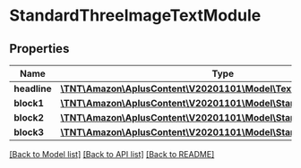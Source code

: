 # StandardThreeImageTextModule

## Properties
Name | Type | Description | Notes
------------ | ------------- | ------------- | -------------
**headline** | [**\TNT\Amazon\AplusContent\V20201101\Model\TextComponent**](TextComponent.md) |  | [optional] 
**block1** | [**\TNT\Amazon\AplusContent\V20201101\Model\StandardImageTextBlock**](StandardImageTextBlock.md) |  | [optional] 
**block2** | [**\TNT\Amazon\AplusContent\V20201101\Model\StandardImageTextBlock**](StandardImageTextBlock.md) |  | [optional] 
**block3** | [**\TNT\Amazon\AplusContent\V20201101\Model\StandardImageTextBlock**](StandardImageTextBlock.md) |  | [optional] 

[[Back to Model list]](../README.md#documentation-for-models) [[Back to API list]](../README.md#documentation-for-api-endpoints) [[Back to README]](../README.md)


